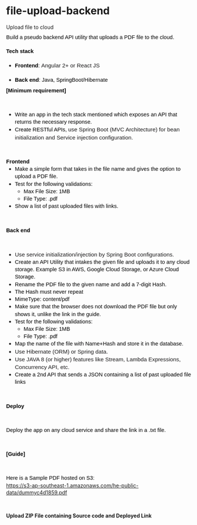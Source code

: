 # file-upload-backend

<div class="semi-bold margin-bottom-20">Upload file to cloud</div><div class="file-problem complete-problem-statement black-333"><p style="line-height: 2.5919999999999996; margin-top: 0pt; margin-bottom: 0pt;"><span style="font-size: 11pt; font-family: Arial; color: rgb(0, 0, 0); font-weight: 400; font-style: normal; vertical-align: baseline; --darkreader-inline-color: #e8e6e3;" data-darkreader-inline-color="">Build a pseudo backend API utility that uploads a PDF file to the cloud.</span></p>
<p style="line-height: 2.5919999999999996; margin-top: 0pt; margin-bottom: 0pt;"><span style="font-size: 11pt; font-family: Arial; color: rgb(0, 0, 0); font-weight: bold; font-style: normal; vertical-align: baseline; --darkreader-inline-color: #e8e6e3;" data-darkreader-inline-color="">Tech stack</span></p>
<ul style="margin-top: 0; margin-bottom: 0;">
<li>
<p style="line-height: 2.5919999999999996; margin-top: 0pt; margin-bottom: 0pt;"><span style="font-size: 11pt; font-family: Arial; color: rgb(0, 0, 0); font-weight: bold; font-style: normal; vertical-align: baseline; --darkreader-inline-color: #e8e6e3;" data-darkreader-inline-color="">Frontend</span><span style="font-size: 11pt; font-family: Arial; color: rgb(0, 0, 0); font-weight: 400; font-style: normal; vertical-align: baseline; --darkreader-inline-color: #e8e6e3;" data-darkreader-inline-color="">: </span><span style="font-size: 11.5pt; font-family: Arial; color: rgb(29, 28, 29); font-weight: 400; font-style: normal; vertical-align: baseline; --darkreader-inline-color: #d6d2cd;" data-darkreader-inline-color="">Angular 2+ or React JS</span><span style="font-size: 11pt; font-family: Arial; color: rgb(0, 0, 0); font-weight: 400; font-style: normal; vertical-align: baseline; --darkreader-inline-color: #e8e6e3;" data-darkreader-inline-color="">&nbsp;</span></p>
</li>
<li>
<p style="line-height: 2.5919999999999996; margin-top: 0pt; margin-bottom: 0pt;"><span style="font-size: 11pt; font-family: Arial; color: rgb(0, 0, 0); font-weight: bold; font-style: normal; vertical-align: baseline; --darkreader-inline-color: #e8e6e3;" data-darkreader-inline-color="">Back end</span><span style="font-size: 11pt; font-family: Arial; color: rgb(0, 0, 0); font-weight: 400; font-style: normal; vertical-align: baseline; --darkreader-inline-color: #e8e6e3;" data-darkreader-inline-color="">: Java, SpringBoot/Hibernate</span></p>
</li>
</ul>
<p style="line-height: 1.38; margin-top: 0pt; margin-bottom: 0pt;"><span style="font-size: 11pt; font-family: Arial; color: rgb(0, 0, 0); font-weight: bold; font-style: normal; vertical-align: baseline; --darkreader-inline-color: #e8e6e3;" data-darkreader-inline-color="">[Minimum requirement]</span></p>
<p>&nbsp;</p>
<ul style="margin-top: 0; margin-bottom: 0;">
<li>
<p style="line-height: 1.38; margin-top: 0pt; margin-bottom: 0pt;"><span style="font-size: 11pt; font-family: Arial; color: rgb(0, 0, 0); font-weight: 400; font-style: normal; vertical-align: baseline; --darkreader-inline-color: #e8e6e3;" data-darkreader-inline-color="">Write an app in the tech stack mentioned which exposes an API that returns the necessary response.</span></p>
</li>
<li>
<p style="line-height: 1.38; margin-top: 0pt; margin-bottom: 0pt;"><span style="font-size: 11pt; font-family: Arial; color: rgb(0, 0, 0); font-weight: 400; font-style: normal; vertical-align: baseline; --darkreader-inline-color: #e8e6e3;" data-darkreader-inline-color="">Create RESTful APIs, </span><span style="font-size: 11.5pt; font-family: Arial; color: rgb(29, 28, 29); font-weight: 400; font-style: normal; vertical-align: baseline; --darkreader-inline-color: #d6d2cd;" data-darkreader-inline-color="">use Spring Boot (MVC Architecture) for bean initialization and Service injection configuration.</span><span style="font-size: 11pt; font-family: Arial; color: rgb(0, 0, 0); font-weight: 400; font-style: normal; vertical-align: baseline; --darkreader-inline-color: #e8e6e3;" data-darkreader-inline-color="">&nbsp;</span></p>
</li>
</ul>
<p>&nbsp;</p>
<p style="line-height: 1.38; margin-top: 0pt; margin-bottom: 0pt;"><span style="font-size: 11pt; font-family: Arial; color: rgb(0, 0, 0); font-weight: bold; font-style: normal; vertical-align: baseline; --darkreader-inline-color: #e8e6e3;" data-darkreader-inline-color="">Frontend</span></p>
<ul style="margin-top: 0; margin-bottom: 0;">
<li>
<p style="line-height: 1.38; margin-top: 0pt; margin-bottom: 0pt;"><span style="font-size: 11pt; font-family: Arial; color: rgb(0, 0, 0); font-weight: 400; font-style: normal; vertical-align: baseline; --darkreader-inline-color: #e8e6e3;" data-darkreader-inline-color="">Make a simple form that takes in the file name and gives the option to upload a PDF file.</span></p>
</li>
<li>
<p style="line-height: 1.38; margin-top: 0pt; margin-bottom: 0pt;"><span style="font-size: 11pt; font-family: Arial; color: rgb(0, 0, 0); font-weight: 400; font-style: normal; vertical-align: baseline; --darkreader-inline-color: #e8e6e3;" data-darkreader-inline-color="">Test for the following validations:</span></p>
</li>
<ul style="margin-top: 0; margin-bottom: 0;">
<li>
<p style="line-height: 1.38; margin-top: 0pt; margin-bottom: 0pt;"><span style="font-size: 11pt; font-family: Arial; color: rgb(0, 0, 0); font-weight: 400; font-style: normal; vertical-align: baseline; --darkreader-inline-color: #e8e6e3;" data-darkreader-inline-color="">Max File Size: 1MB</span></p>
</li>
<li>
<p style="line-height: 1.38; margin-top: 0pt; margin-bottom: 0pt;"><span style="font-size: 11pt; font-family: Arial; color: rgb(0, 0, 0); font-weight: 400; font-style: normal; vertical-align: baseline; --darkreader-inline-color: #e8e6e3;" data-darkreader-inline-color="">File Type: .pdf</span></p>
</li>
</ul>
</ul>
<ul style="margin-top: 0; margin-bottom: 0;">
<li>
<p style="line-height: 1.38; margin-top: 0pt; margin-bottom: 0pt;"><span style="font-size: 11pt; font-family: Arial; color: rgb(0, 0, 0); font-weight: 400; font-style: normal; vertical-align: baseline; --darkreader-inline-color: #e8e6e3;" data-darkreader-inline-color="">Show a list of past uploaded files with links.</span></p>
</li>
</ul>
<p>&nbsp;</p>
<p style="line-height: 1.38; margin-top: 0pt; margin-bottom: 0pt;"><span style="font-size: 11pt; font-family: Arial; color: rgb(0, 0, 0); font-weight: bold; font-style: normal; vertical-align: baseline; --darkreader-inline-color: #e8e6e3;" data-darkreader-inline-color="">Back end</span></p>
<p>&nbsp;</p>
<ul style="margin-top: 0; margin-bottom: 0;">
<li>
<p style="line-height: 1.38; margin-top: 0pt; margin-bottom: 0pt;"><span style="font-size: 11.5pt; font-family: Arial; color: rgb(29, 28, 29); font-weight: 400; font-style: normal; vertical-align: baseline; --darkreader-inline-color: #d6d2cd;" data-darkreader-inline-color="">Use service initialization/injection by Spring Boot configurations.</span></p>
</li>
<li>
<p style="line-height: 1.38; margin-top: 0pt; margin-bottom: 0pt;"><span style="font-size: 11pt; font-family: Arial; color: rgb(0, 0, 0); font-weight: 400; font-style: normal; vertical-align: baseline; --darkreader-inline-color: #e8e6e3;" data-darkreader-inline-color="">Create an API Utility that intakes the given file and uploads it to any cloud storage. Example S3 in AWS, Google Cloud Storage, or Azure Cloud Storage.</span></p>
</li>
</ul>
<ul style="margin-top: 0; margin-bottom: 0;">
<li>
<p style="line-height: 1.38; margin-top: 0pt; margin-bottom: 0pt;"><span style="font-size: 11pt; font-family: Arial; color: rgb(0, 0, 0); font-weight: 400; font-style: normal; vertical-align: baseline; --darkreader-inline-color: #e8e6e3;" data-darkreader-inline-color="">Rename the PDF file to the given name and add a 7-digit Hash.</span></p>
</li>
<li>
<p style="line-height: 1.38; margin-top: 0pt; margin-bottom: 0pt;"><span style="font-size: 11pt; font-family: Arial; color: rgb(0, 0, 0); font-weight: 400; font-style: normal; vertical-align: baseline; --darkreader-inline-color: #e8e6e3;" data-darkreader-inline-color="">The Hash must never repeat</span></p>
</li>
<li>
<p style="line-height: 1.38; margin-top: 0pt; margin-bottom: 0pt;"><span style="font-size: 11pt; font-family: Arial; color: rgb(0, 0, 0); font-weight: 400; font-style: normal; vertical-align: baseline; --darkreader-inline-color: #e8e6e3;" data-darkreader-inline-color="">MimeType: content/pdf</span></p>
</li>
<li>
<p style="line-height: 1.38; margin-top: 0pt; margin-bottom: 0pt;"><span style="font-size: 11pt; font-family: Arial; color: rgb(0, 0, 0); font-weight: 400; font-style: normal; vertical-align: baseline; --darkreader-inline-color: #e8e6e3;" data-darkreader-inline-color="">Make sure that the browser does not download the PDF file but only shows it, unlike the link in the guide.</span></p>
</li>
<li>
<p style="line-height: 1.38; margin-top: 0pt; margin-bottom: 0pt;"><span style="font-size: 11pt; font-family: Arial; color: rgb(0, 0, 0); font-weight: 400; font-style: normal; vertical-align: baseline; --darkreader-inline-color: #e8e6e3;" data-darkreader-inline-color="">Test for the following validations:</span></p>
</li>
<ul style="margin-top: 0; margin-bottom: 0;">
<li>
<p style="line-height: 1.38; margin-top: 0pt; margin-bottom: 0pt;"><span style="font-size: 11pt; font-family: Arial; color: rgb(0, 0, 0); font-weight: 400; font-style: normal; vertical-align: baseline; --darkreader-inline-color: #e8e6e3;" data-darkreader-inline-color="">Max File Size: 1MB</span></p>
</li>
<li>
<p style="line-height: 1.38; margin-top: 0pt; margin-bottom: 0pt;"><span style="font-size: 11pt; font-family: Arial; color: rgb(0, 0, 0); font-weight: 400; font-style: normal; vertical-align: baseline; --darkreader-inline-color: #e8e6e3;" data-darkreader-inline-color="">File Type: .pdf</span></p>
</li>
</ul>
<li>
<p style="line-height: 1.38; margin-top: 0pt; margin-bottom: 0pt;"><span style="font-size: 11pt; font-family: Arial; color: rgb(0, 0, 0); font-weight: 400; font-style: normal; vertical-align: baseline; --darkreader-inline-color: #e8e6e3;" data-darkreader-inline-color="">Map the name of the file with Name+Hash and store it in the database.</span></p>
</li>
<li>
<p style="line-height: 1.38; margin-top: 0pt; margin-bottom: 0pt;"><span style="font-size: 11.5pt; font-family: Arial; color: rgb(29, 28, 29); font-weight: 400; font-style: normal; vertical-align: baseline; --darkreader-inline-color: #d6d2cd;" data-darkreader-inline-color="">Use Hibernate (ORM) or Spring data.</span></p>
</li>
<li>
<p style="line-height: 1.38; margin-top: 0pt; margin-bottom: 0pt;"><span style="font-size: 11.5pt; font-family: Arial; color: rgb(29, 28, 29); font-weight: 400; font-style: normal; vertical-align: baseline; --darkreader-inline-color: #d6d2cd;" data-darkreader-inline-color="">Use JAVA 8 (or higher) features like Stream, Lambda Expressions, Concurrency API, etc.</span></p>
</li>
<li>
<p style="line-height: 1.38; margin-top: 0pt; margin-bottom: 0pt;"><span style="font-size: 11pt; font-family: Arial; color: rgb(0, 0, 0); font-weight: 400; font-style: normal; vertical-align: baseline; --darkreader-inline-color: #e8e6e3;" data-darkreader-inline-color="">Create a 2nd API that sends a JSON containing a list of past uploaded file links</span></p>
</li>
</ul>
<p>&nbsp;</p>
<p style="line-height: 1.38; margin-top: 0pt; margin-bottom: 0pt;"><span style="font-size: 11pt; font-family: Arial; color: rgb(0, 0, 0); font-weight: bold; font-style: normal; vertical-align: baseline; --darkreader-inline-color: #e8e6e3;" data-darkreader-inline-color="">Deploy</span></p>
<p>&nbsp;</p>
<p style="line-height: 1.38; margin-top: 0pt; margin-bottom: 0pt;"><span style="font-size: 11pt; font-family: Arial; color: rgb(0, 0, 0); font-weight: 400; font-style: normal; vertical-align: baseline; --darkreader-inline-color: #e8e6e3;" data-darkreader-inline-color="">Deploy the app on any cloud service and share the link in a .txt file.</span></p>
<p>&nbsp;</p>
<p style="line-height: 1.38; margin-top: 0pt; margin-bottom: 0pt;"><span style="font-size: 11pt; font-family: Arial; color: rgb(0, 0, 0); font-weight: bold; font-style: normal; vertical-align: baseline; --darkreader-inline-color: #e8e6e3;" data-darkreader-inline-color="">[Guide]</span></p>
<p>&nbsp;</p>
<p style="line-height: 1.38; margin-top: 0pt; margin-bottom: 0pt;"><span style="font-size: 11pt; font-family: Arial; color: rgb(0, 0, 0); font-weight: 400; font-style: normal; vertical-align: baseline; --darkreader-inline-color: #e8e6e3;" data-darkreader-inline-color="">Here is a Sample PDF hosted on S3:</span></p>
<p style="line-height: 1.38; margin-top: 0pt; margin-bottom: 0pt;"><a href="https://s3-ap-southeast-1.amazonaws.com/he-public-data/dummyc4d1859.pdf" target="_blank">https://s3-ap-southeast-1.amazonaws.com/he-public-data/dummyc4d1859.pdf</a></p>
<p>&nbsp;</p>
<p><strong>Upload ZIP File containing Source code and Deployed Link</strong></p></div><div class="clear"></div>